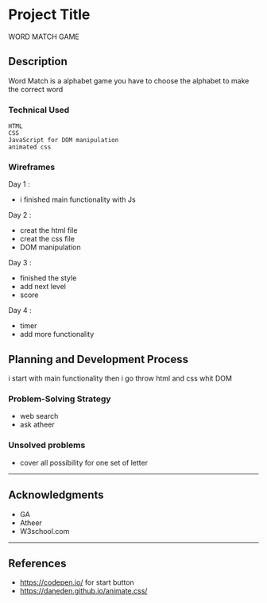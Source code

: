 # Project Title

WORD MATCH GAME   

## Description

 Word Match is a alphabet  game you have to choose the alphabet to make the correct word

### Technical Used 

```
HTML
CSS 
JavaScript for DOM manipulation
animated css 
```


### Wireframes
Day 1 : 
- i finished main functionality with Js

Day 2 : 
- creat the html file 
- creat the css file 
- DOM manipulation

Day 3 : 
- finished the style 
- add next level 
- score 

Day 4 : 
- timer 
- add more functionality


## Planning and Development Process

i start with main functionality then i go throw html and css whit DOM

### Problem-Solving Strategy
- web search 
- ask atheer 

### Unsolved problems

- cover all possibility for one set of letter  

---

## Acknowledgments

* GA
* Atheer 
* W3school.com

---

 ## References
- https://codepen.io/ for start button 
- https://daneden.github.io/animate.css/